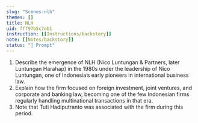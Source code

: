 ```yaml
---
slug: "Scenes:nlh"
themes: []
title: NLH
uid: fff97b5c7eb1
instruction: [[Instructions/backstory]]
note: [[Notes/backstory]]
status: "💬 Prompt"
---
```

1. Describe the emergence of NLH (Nico Luntungan & Partners, later Luntungan Harahap) in the 1980s under the leadership of Nico Luntungan, one of Indonesia’s early pioneers in international business law.
2. Explain how the firm focused on foreign investment, joint ventures, and corporate and banking law, becoming one of the few Indonesian firms regularly handling multinational transactions in that era.
3. Note that Tuti Hadiputranto was associated with the firm during this period.
